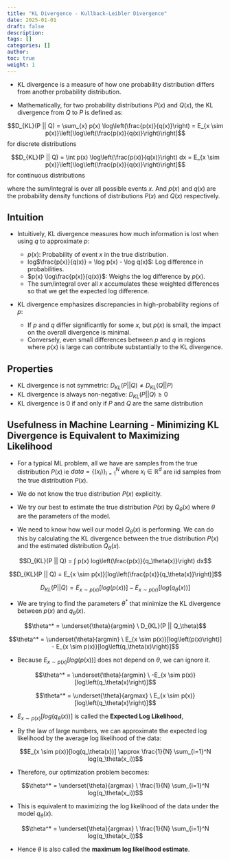 ```yaml
---
title: "KL Divergence - Kullback-Leibler Divergence"
date: 2025-01-01
draft: false
description:
tags: []
categories: []
author:
toc: true
weight: 1
---
```


- KL divergence is a measure of how one probability distribution differs from another probability distribution.

- Mathematically, for two probability distributions $P(x)$ and $Q(x)$, the KL divergence from $Q$ to $P$ is defined as:

$$D_{KL}(P || Q) = \sum_{x} p(x) \log\left(\frac{p(x)}{q(x)}\right) = E_{x \sim p(x)}\left[\log\left(\frac{p(x)}{q(x)}\right)\right]$$ for discrete distributions

$$D_{KL}(P || Q) = \int p(x) \log\left(\frac{p(x)}{q(x)}\right) dx = E_{x \sim p(x)}\left[\log\left(\frac{p(x)}{q(x)}\right)\right]$$ for continuous distributions

where the sum/integral is over all possible events $x$. And $p(x)$ and $q(x)$ are the probability density functions of distributions $P(x)$ and $Q(x)$ respectively.

## Intuition

- Intuitively, KL divergence measures how much information is lost when using $q$ to approximate $p$:
  - $p(x)$: Probability of event $x$ in the true distribution.
  - log$\frac{p(x)}{q(x)} = \log p(x) - \log q(x)$: Log difference in probabilities.
  - $p(x) \log\frac{p(x)}{q(x)}$: Weighs the log difference by $p(x)$.
  - The sum/integral over all $x$ accumulates these weighted differences so that we get the expected log difference.

- KL divergence emphasizes discrepancies in high-probability regions of $p$:
  - If $p$ and $q$ differ significantly for some $x$, but $p(x)$ is small, the impact on the overall divergence is minimal.
  - Conversely, even small differences between $p$ and $q$ in regions where $p(x)$ is large can contribute substantially to the KL divergence.


## Properties

- KL divergence is not symmetric: $D_{KL}(P || Q) \neq D_{KL}(Q || P)$
- KL divergence is always non-negative: $D_{KL}(P || Q) \geq 0$
- KL divergence is 0 if and only if $P$ and $Q$ are the same distribution

## Usefulness in Machine Learning - Minimizing KL Divergence is Equivalent to Maximizing Likelihood
- For a typical ML problem, all we have are samples from the true distribution $P(x)$ ie $data = \{(x_i)\}_{i=1}^N$ where $x_i \in \mathbb{R}^d$ are iid samples from the true distribution $P(x)$. 

- We do not know the true distribution $P(x)$ explicitly.

- We try our best to estimate the true distribution $P(x)$ by $Q_\theta(x)$ where $\theta$ are the parameters of the model.

- We need to know how well our model $Q_\theta(x)$ is performing. We can do this by calculating the KL divergence between the true distribution $P(x)$ and the estimated distribution $Q_\theta(x)$.

$$D_{KL}(P || Q) = ∫ p(x)  log\left(\frac{p(x)}{q_\theta(x)}\right) dx$$

$$D_{KL}(P || Q) = E_{x \sim p(x)}[log\left(\frac{p(x)}{q_\theta(x)}\right)]$$

$$D_{KL}(P || Q) = E_{x \sim p(x)}[log\left(p(x)\right)] - E_{x \sim p(x)}[log\left(q_\theta(x)\right)]$$

- We are trying to find the parameters $\theta^*$ that minimize the KL divergence between $p(x)$ and $q_\theta(x)$.

$$\theta^* = \underset{\theta}{argmin} \ D_{KL}(P || Q_\theta)$$

$$\theta^* = \underset{\theta}{argmin} \ E_{x \sim p(x)}[log\left(p(x)\right)] - E_{x \sim p(x)}[log\left(q_\theta(x)\right)]$$

- Because $E_{x \sim p(x)}[log\left(p(x)\right)]$ does not depend on $\theta$, we can ignore it.

$$\theta^* = \underset{\theta}{argmin} \ -E_{x \sim p(x)}[log\left(q_\theta(x)\right)]$$

$$\theta^* = \underset{\theta}{argmax} \ E_{x \sim p(x)}[log\left(q_\theta(x)\right)]$$

- $E_{x \sim p(x)}[log\left(q_\theta(x)\right)]$ is called the **Expected Log Likelihood**,

- By the law of large numbers, we can approximate the expected log likelihood by the average log likelihood of the data:

$$E_{x \sim p(x)}[log(q_\theta(x))] \approx \frac{1}{N} \sum_{i=1}^N log(q_\theta(x_i))$$

- Therefore, our optimization problem becomes:

$$\theta^* = \underset{\theta}{argmax} \ \frac{1}{N} \sum_{i=1}^N log(q_\theta(x_i))$$

- This is equivalent to maximizing the log likelihood of the data under the model $q_\theta(x)$.

$$\theta^* = \underset{\theta}{argmax} \ \frac{1}{N} \sum_{i=1}^N log(q_\theta(x_i))$$

- Hence $\theta$ is also called the **maximum log likelihood estimate**. 


